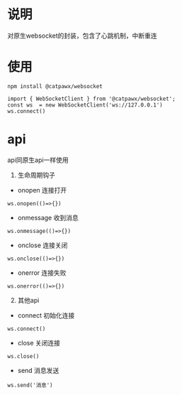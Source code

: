 # 说明

对原生websocket的封装，包含了心跳机制，中断重连

# 使用

```
npm install @catpawx/websocket
```

```
import { WebSocketClient } from '@catpawx/websocket';
const ws  = new WebSocketClient('ws://127.0.0.1')
ws.connect()
```

# api

api同原生api一样使用

1. 生命周期钩子

- onopen 连接打开

```
ws.onopen(()=>{})
```

- onmessage 收到消息

```
ws.onmessage(()=>{})
```

- onclose 连接关闭

```
ws.onclose(()=>{})
```

- onerror 连接失败

```
ws.onerror(()=>{})
```

2. 其他api

- connect 初始化连接

```
ws.connect()
```

- close 关闭连接

```
ws.close()
```

- send 消息发送

```
ws.send('消息')
```
